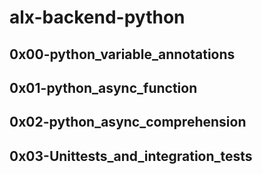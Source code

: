# alx-backend-python

## 0x00-python_variable_annotations
## 0x01-python_async_function
## 0x02-python_async_comprehension
## 0x03-Unittests_and_integration_tests
